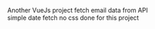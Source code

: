  Another VueJs project
 fetch email data from API     
 simple date fetch  no css done for this project                 
